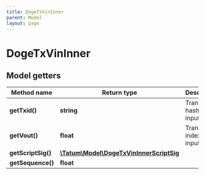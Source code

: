 ```yaml
---
title: DogeTxVinInner
parent: Model
layout: page
---
```


# DogeTxVinInner

## Model getters

Method name | Return type | Description | Notes
------------ | ------------- | ------------- | -------------
**getTxid()** | **string** | Transaction hash of the input. | ex.: `0db5a2881f26f7dce20222f9c2538dc296ab562e134a72052596bdf4bb6913b4` [optional]
**getVout()** | **float** | Transaction index of the input. | ex.: `1` [optional]
**getScriptSig()** | [**\Tatum\Model\DogeTxVinInnerScriptSig**](../DogeTxVinInnerScriptSig) |  | ex.: `null` [optional]
**getSequence()** | **float** |  | ex.: `4294967294` [optional]

